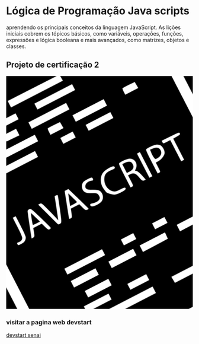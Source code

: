 # Lógica de Programação Java scripts
aprendendo os principais conceitos da linguagem JavaScript. As lições iniciais cobrem os tópicos básicos, como variáveis, operações, funções, expressões e lógica booleana e mais avançados, como matrizes, objetos e classes.

## Projeto de certificação 2
![Java script preto](https://github.com/WilfredoSolorzano/dados-atletas/blob/main/imagenjavascr.png)

### visitar a pagina web devstart
[devstart senai ](https://app.devstart.tech/learn)

